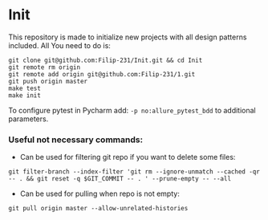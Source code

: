 # Init
This repository is made to initialize new projects with all design patterns included. All You need to do is:
```
git clone git@github.com:Filip-231/Init.git && cd Init
git remote rm origin
git remote add origin git@github.com:Filip-231/1.git
git push origin master
make test
make init
```

To configure pytest in Pycharm add: ```-p no:allure_pytest_bdd``` to additional parameters.

### Useful not necessary commands:

- Can be used for filtering git repo if you want to delete some files:

```git filter-branch --index-filter 'git rm --ignore-unmatch --cached -qr -- . && git reset -q $GIT_COMMIT -- . ' --prune-empty -- --all```


- Can be used for pulling when repo is not empty:

``git pull origin master --allow-unrelated-histories``